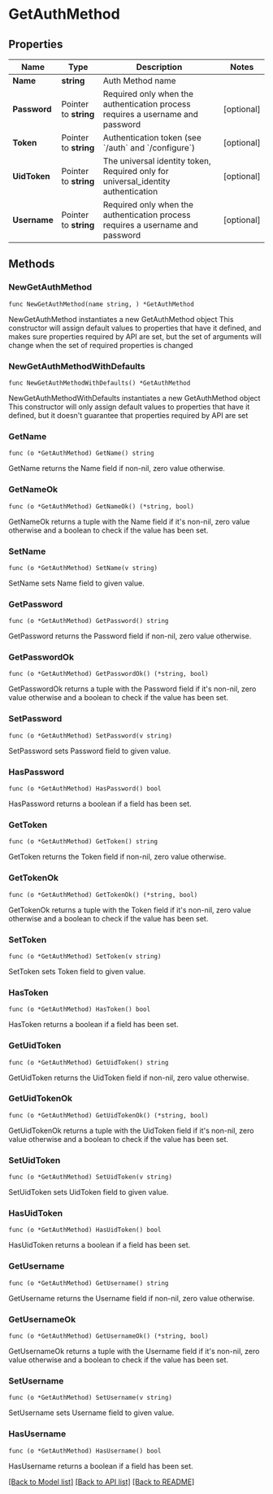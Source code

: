 # GetAuthMethod

## Properties

Name | Type | Description | Notes
------------ | ------------- | ------------- | -------------
**Name** | **string** | Auth Method name | 
**Password** | Pointer to **string** | Required only when the authentication process requires a username and password | [optional] 
**Token** | Pointer to **string** | Authentication token (see &#x60;/auth&#x60; and &#x60;/configure&#x60;) | [optional] 
**UidToken** | Pointer to **string** | The universal identity token, Required only for universal_identity authentication | [optional] 
**Username** | Pointer to **string** | Required only when the authentication process requires a username and password | [optional] 

## Methods

### NewGetAuthMethod

`func NewGetAuthMethod(name string, ) *GetAuthMethod`

NewGetAuthMethod instantiates a new GetAuthMethod object
This constructor will assign default values to properties that have it defined,
and makes sure properties required by API are set, but the set of arguments
will change when the set of required properties is changed

### NewGetAuthMethodWithDefaults

`func NewGetAuthMethodWithDefaults() *GetAuthMethod`

NewGetAuthMethodWithDefaults instantiates a new GetAuthMethod object
This constructor will only assign default values to properties that have it defined,
but it doesn't guarantee that properties required by API are set

### GetName

`func (o *GetAuthMethod) GetName() string`

GetName returns the Name field if non-nil, zero value otherwise.

### GetNameOk

`func (o *GetAuthMethod) GetNameOk() (*string, bool)`

GetNameOk returns a tuple with the Name field if it's non-nil, zero value otherwise
and a boolean to check if the value has been set.

### SetName

`func (o *GetAuthMethod) SetName(v string)`

SetName sets Name field to given value.


### GetPassword

`func (o *GetAuthMethod) GetPassword() string`

GetPassword returns the Password field if non-nil, zero value otherwise.

### GetPasswordOk

`func (o *GetAuthMethod) GetPasswordOk() (*string, bool)`

GetPasswordOk returns a tuple with the Password field if it's non-nil, zero value otherwise
and a boolean to check if the value has been set.

### SetPassword

`func (o *GetAuthMethod) SetPassword(v string)`

SetPassword sets Password field to given value.

### HasPassword

`func (o *GetAuthMethod) HasPassword() bool`

HasPassword returns a boolean if a field has been set.

### GetToken

`func (o *GetAuthMethod) GetToken() string`

GetToken returns the Token field if non-nil, zero value otherwise.

### GetTokenOk

`func (o *GetAuthMethod) GetTokenOk() (*string, bool)`

GetTokenOk returns a tuple with the Token field if it's non-nil, zero value otherwise
and a boolean to check if the value has been set.

### SetToken

`func (o *GetAuthMethod) SetToken(v string)`

SetToken sets Token field to given value.

### HasToken

`func (o *GetAuthMethod) HasToken() bool`

HasToken returns a boolean if a field has been set.

### GetUidToken

`func (o *GetAuthMethod) GetUidToken() string`

GetUidToken returns the UidToken field if non-nil, zero value otherwise.

### GetUidTokenOk

`func (o *GetAuthMethod) GetUidTokenOk() (*string, bool)`

GetUidTokenOk returns a tuple with the UidToken field if it's non-nil, zero value otherwise
and a boolean to check if the value has been set.

### SetUidToken

`func (o *GetAuthMethod) SetUidToken(v string)`

SetUidToken sets UidToken field to given value.

### HasUidToken

`func (o *GetAuthMethod) HasUidToken() bool`

HasUidToken returns a boolean if a field has been set.

### GetUsername

`func (o *GetAuthMethod) GetUsername() string`

GetUsername returns the Username field if non-nil, zero value otherwise.

### GetUsernameOk

`func (o *GetAuthMethod) GetUsernameOk() (*string, bool)`

GetUsernameOk returns a tuple with the Username field if it's non-nil, zero value otherwise
and a boolean to check if the value has been set.

### SetUsername

`func (o *GetAuthMethod) SetUsername(v string)`

SetUsername sets Username field to given value.

### HasUsername

`func (o *GetAuthMethod) HasUsername() bool`

HasUsername returns a boolean if a field has been set.


[[Back to Model list]](../README.md#documentation-for-models) [[Back to API list]](../README.md#documentation-for-api-endpoints) [[Back to README]](../README.md)


